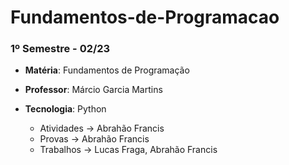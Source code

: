 # Fundamentos-de-Programacao
### 1º Semestre - 02/23
  * **Matéria**: Fundamentos de Programação
  * **Professor**: Márcio Garcia Martins
  * **Tecnologia**: Python

    - Atividades -> Abrahão Francis
    - Provas     -> Abrahão Francis
    - Trabalhos  -> Lucas Fraga, Abrahão Francis
